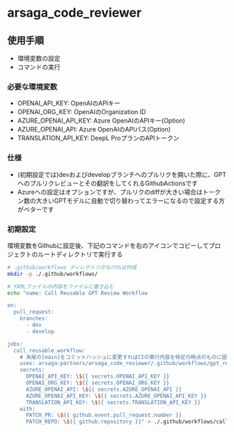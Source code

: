 # arsaga_code_reviewer

## 使用手順

 - 環境変数の設定
 - コマンドの実行

### 必要な環境変数

 - OPENAI_API_KEY: OpenAIのAPIキー
 - OPENAI_ORG_KEY: OpenAIのOrganization ID
 - AZURE_OPENAI_API_KEY: Azure OpenAIのAPIキー(Option)
 - AZURE_OPENAI_API: Azure OpenAIのAPIパス(Option)
 - TRANSLATION_API_KEY: DeepL ProプランのAPIトークン

### 仕様

 - (初期設定では)devおよびdevelopブランチへのプルリクを開いた際に、GPTへのプルリクレビューとその翻訳をしてくれるGithubActionsです
 - Azureへの設定はオプションですが、プルリクのdiffが大きい場合はトークン数の大きいGPTモデルに自動で切り替わってエラーになるので設定する方がベターです

### 初期設定

環境変数をGithubに設定後、下記のコマンドを右のアイコンでコピーしてプロジェクトのルートディレクトリで実行する

```bash
# .github/workflows ディレクトリがなければ作成
mkdir -p ./.github/workflows/

# YAMLファイルの内容をファイルに書き込む
echo "name: Call Reusable GPT Review Workflow

on:
  pull_request:
    branches:
      - dev
      - develop

jobs:
  call_reusable_workflow:
    # 末尾の[main]をコミットハッシュに変更すればCIの実行内容を特定の時点のものに固定できる
    uses: arsaga-partners/arsaga_code_reviewer/.github/workflows/gpt_reviewer.yml@main
    secrets:
      OPENAI_API_KEY: \${{ secrets.OPENAI_API_KEY }}
      OPENAI_ORG_KEY: \${{ secrets.OPENAI_ORG_KEY }}
      AZURE_OPENAI_API: \${{ secrets.AZURE_OPENAI_API }}
      AZURE_OPENAI_API_KEY: \${{ secrets.AZURE_OPENAI_API_KEY }}
      TRANSLATION_API_KEY: \${{ secrets.TRANSLATION_API_KEY }}
    with:
      PATCH_PR: \${{ github.event.pull_request.number }}
      PATCH_REPO: \${{ github.repository }}" > ./.github/workflows/call_gpt_reviewer.yml
```
